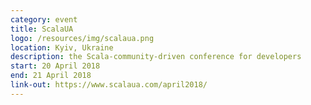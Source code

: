 ```yaml
---
category: event
title: ScalaUA
logo: /resources/img/scalaua.png
location: Kyiv, Ukraine
description: the Scala-community-driven conference for developers
start: 20 April 2018
end: 21 April 2018
link-out: https://www.scalaua.com/april2018/
---
```

